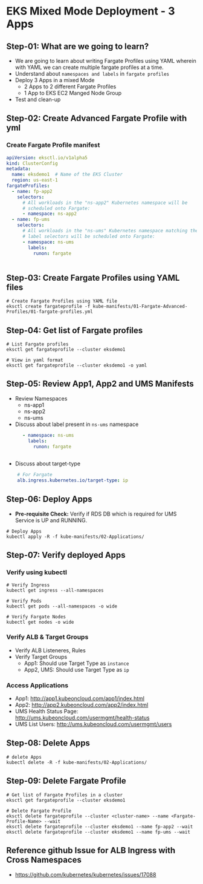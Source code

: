 # EKS Mixed Mode Deployment - 3 Apps 

## Step-01: What are we going to learn?
- We are going to learn about writing Fargate Profiles using YAML wherein with YAML we can create multiple fargate profiles at a time. 
- Understand about `namespaces and labels` in `fargate profiles`
- Deploy 3 Apps in a mixed Mode
  - 2 Apps to 2 different Fargate Profiles
  - 1 App to EKS EC2 Manged Node Group
- Test and clean-up  

## Step-02: Create Advanced Fargate Profile with yml

### Create Fargate Profile manifest
```yml
apiVersion: eksctl.io/v1alpha5
kind: ClusterConfig
metadata:
  name: eksdemo1  # Name of the EKS Cluster
  region: us-east-1
fargateProfiles:
  - name: fp-app2
    selectors:
      # All workloads in the "ns-app2" Kubernetes namespace will be
      # scheduled onto Fargate:      
      - namespace: ns-app2
  - name: fp-ums
    selectors:
      # All workloads in the "ns-ums" Kubernetes namespace matching the following
      # label selectors will be scheduled onto Fargate:      
      - namespace: ns-ums
        labels:
          runon: fargate     
  
```

## Step-03: Create Fargate Profiles using YAML files
```
# Create Fargate Profiles using YAML file
eksctl create fargateprofile -f kube-manifests/01-Fargate-Advanced-Profiles/01-fargate-profiles.yml
```

## Step-04:  Get list of Fargate profiles
```
# List Fargate profiles
eksctl get fargateprofile --cluster eksdemo1

# View in yaml format
eksctl get fargateprofile --cluster eksdemo1 -o yaml
```

## Step-05: Review App1, App2 and UMS Manifests
- Review Namespaces 
  - ns-app1
  - ns-app2
  - ns-ums
- Discuss about label present in `ns-ums` namespace 
```yml
      - namespace: ns-ums
        labels:
          runon: fargate     
   
```
- Discuss about target-type
```yml
    # For Fargate
    alb.ingress.kubernetes.io/target-type: ip    
```

## Step-06: Deploy Apps
- **Pre-requisite Check:** Verify if RDS DB which is required for UMS Service is UP and RUNNING. 
```
# Deploy Apps
kubectl apply -R -f kube-manifests/02-Applications/
```

## Step-07: Verify deployed Apps

### Verify using kubectl
```
# Verify Ingress
kubectl get ingress --all-namespaces

# Verify Pods
kubectl get pods --all-namespaces -o wide

# Verify Fargate Nodes
kubectl get nodes -o wide
```

### Verify ALB & Target Groups
- Verify ALB Listeneres, Rules
- Verify Target Groups
  - App1: Should use Target Type as `instance`
  - App2, UMS: Should use Target Type as `ip`


### Access Applications
- App1: http://app1.kubeoncloud.com/app1/index.html
- App2: http://app2.kubeoncloud.com/app2/index.html
- UMS Health Status Page: http://ums.kubeoncloud.com/usermgmt/health-status
- UMS List Users: http://ums.kubeoncloud.com/usermgmt/users 


## Step-08: Delete Apps
```
# delete Apps
kubectl delete -R -f kube-manifests/02-Applications/
```

## Step-09: Delete Fargate Profile
```
# Get list of Fargate Profiles in a cluster
eksctl get fargateprofile --cluster eksdemo1

# Delete Fargate Profile
eksctl delete fargateprofile --cluster <cluster-name> --name <Fargate-Profile-Name> --wait
eksctl delete fargateprofile --cluster eksdemo1 --name fp-app2 --wait
eksctl delete fargateprofile --cluster eksdemo1 --name fp-ums --wait

```

## Reference github Issue for ALB Ingress with Cross Namespaces
- https://github.com/kubernetes/kubernetes/issues/17088
